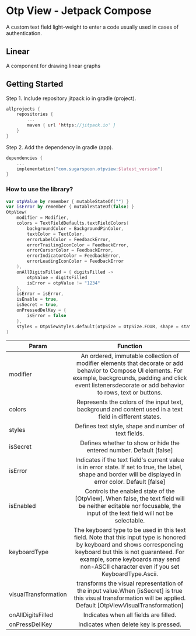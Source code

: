 # Otp View - Jetpack Compose

A custom text field light-weight to enter a code usually used in cases of authentication.

## Linear

A component for drawing linear graphs

## Getting Started

Step 1. Include repository jitpack io in gradle (project).

``` kotlin
allprojects {
    repositories {
		...
 		maven { url 'https://jitpack.io' }
    }
}
```

Step 2. Add the dependency in gradle (app).

``` kotlin
dependencies {
    ...
    implementation("com.sugarspoon.otpview:$latest_version")
}
```

### How to use the library?

```Kotlin
var otpValue by remember { mutableStateOf("") }
var isError by remember { mutableStateOf(false) }
OtpView(
    modifier = Modifier,
    colors = TextFieldDefaults.textFieldColors(
        backgroundColor = BackgroundPinColor,
        textColor = TextColor,
        errorLabelColor = FeedbackError,
        errorTrailingIconColor = FeedbackError,
        errorCursorColor = FeedbackError,
        errorIndicatorColor = FeedbackError,
        errorLeadingIconColor = FeedbackError
    ),
    onAllDigitsFilled = { digitsFilled ->
        otpValue = digitsFilled
        isError = otpValue != "1234"
    },
    isError = isError,
    isEnable = true,
    isSecret = true,
    onPressedDelKey = {
        isError = false
    },
    styles = OtpViewStyles.default(otpSize = OtpSize.FOUR, shape = state.shape)
)
```

| Param                |                                                                                                                          Function                                                                                                                           |
|----------------------|:-----------------------------------------------------------------------------------------------------------------------------------------------------------------------------------------------------------------------------------------------------------:|
| modifier             |                  An ordered, immutable collection of modifier elements that decorate or add behavior to Compose UI elements. For example, backgrounds, padding and click event listenersdecorate or add behavior to rows, text or buttons.                  |
| colors               |                                                                          Represents the colors of the input text, background and content used in a text field in different states.                                                                          |
| styles               |                                                                                                    Defines text style, shape and number of text fields.                                                                                                     |
| isSecret             |                                                                                             Defines whether to show or hide the entered number. Default [false]                                                                                             |
| isError              |                                                Indicates if the text field's current value is in error state. If set to true, the label, shape and border will be displayed in error color. Default [false]                                                 |
| isEnabled            |                                             Controls the enabled state of the [OtpView]. When false, the text field will be neither editable nor focusable, the input of the text field will not be selectable.                                             |
| keyboardType         | The keyboard type to be used in this text field. Note that this input type is honored by keyboard and shows corresponding keyboard but this is not guaranteed. For example, some keyboards may send non-ASCII character even if you set KeyboardType.Ascii. |
| visualTransformation |                                              transforms the visual representation of the input value.When [isSecret] is true this visual transformation will be applied. Default [OtpViewVisualTransformation]                                              |
| onAllDigitsFilled    |                                                                                                            Indicates when all fields are filled.                                                                                                            |
| onPressDellKey       |                                                                                                            Indicates when delete key is pressed.                                                                                                            |